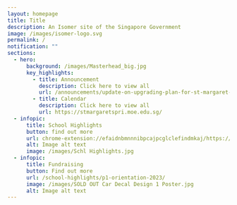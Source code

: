 ```yaml
---
layout: homepage
title: Title
description: An Isomer site of the Singapore Government
image: /images/isomer-logo.svg
permalink: /
notification: ""
sections:
  - hero:
      background: /images/Masterhead_big.jpg
      key_highlights:
        - title: Announcement
          description: Click here to view all
          url: /announcements/update-on-upgrading-plan-for-st-margaret-s-school-primary/
        - title: Calendar
          description: Click here to view all
          url: https://stmargaretspri.moe.edu.sg/
  - infopic:
      title: School Highlights
      button: find out more
      url: chrome-extension://efaidnbmnnnibpcajpcglclefindmkaj/https://stmargaretspri.moe.edu.sg/qql/slot/u209/Popup%20Banner/PUP%20Fundraising%202021.pdf
      alt: Image alt text
      image: /images/Schl Highlights.jpg
  - infopic:
      title: Fundraising
      button: Find out more
      url: /school-highlights/p1-orientation-2023/
      image: /images/SOLD OUT Car Decal Design 1 Poster.jpg
      alt: Image alt text
---
```

